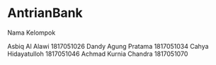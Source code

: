 # AntrianBank

Nama Kelompok

Asbiq Al Alawi        1817051026
Dandy Agung Pratama   1817051034
Cahya Hidayatulloh    1817051046
Achmad Kurnia Chandra 1817051070
